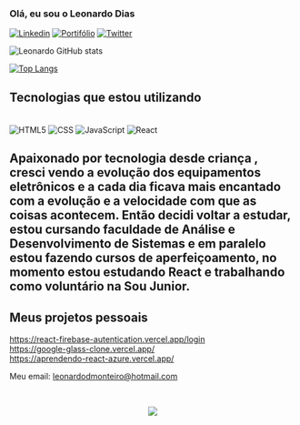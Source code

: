 ### Olá, eu sou o Leonardo Dias

[![Linkedin](https://img.shields.io/badge/LinkedIn-0077B5?style=for-the-badge&logo=linkedin&logoColor=white)](https://www.linkedin.com/in/leonardo-dias-monteiro-54642264/)
[![Portifólio](https://img.shields.io/badge/website-000000?style=for-the-badge&logo=About.me&logoColor=white)](https://my-profile-3nijyn4fq-leodias2204.vercel.app/)
[![Twitter](https://img.shields.io/badge/Twitter-1DA1F2?style=for-the-badge&logo=twitter&logoColor=white)](https://twitter.com/LeonardoDiasmo6)

![Leonardo GitHub stats](https://github-readme-stats.vercel.app/api?username=Leodias2204&show_icons=true&theme=tokyonight)

[![Top Langs](https://github-readme-stats.vercel.app/api/top-langs/?username=Leodias2204)](https://github.com/anuraghazra/github-readme-stats)

## Tecnologias que estou utilizando

<div style="display: inline block"></br>
<img align="center" alt="HTML5" src= "https://img.shields.io/badge/HTML5-E34F26?style=for-the-badge&logo=html5&logoColor=white"/>
<img align="center" alt="CSS" src= "https://img.shields.io/badge/CSS-239120?&style=for-the-badge&logo=css3&logoColor=white"/>
<img align="center" alt="JavaScript" src= "https://img.shields.io/badge/JavaScript-F7DF1E?style=for-the-badge&logo=javascript&logoColor=black"/>
<img align="center" alt="React" src= "https://img.shields.io/badge/React-20232A?style=for-the-badge&logo=react&logoColor=61DAFB"/>

</div>

## Apaixonado por tecnologia desde criança , cresci vendo a evolução dos equipamentos eletrônicos e a cada dia ficava mais encantado com a evolução e a velocidade com que as coisas acontecem. Então decidi voltar a estudar, estou cursando faculdade de Análise e Desenvolvimento de Sistemas e em paralelo estou fazendo cursos de aperfeiçoamento, no momento estou estudando React e trabalhando como voluntário na Sou Junior.

## Meus projetos pessoais

https://react-firebase-autentication.vercel.app/login </br>
https://google-glass-clone.vercel.app/ </br>
https://aprendendo-react-azure.vercel.app/ </br>


Meu email: leonardodmonteiro@hotmail.com

</br>
<p align="center"> <img align="center" src="https://profile-counter.glitch.me/Leodias2204/count.svg" /> </p>
